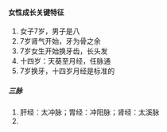 #### 女性成长关键特征
1. 女子7岁，男子是八
2. 7岁肾气开始，牙为骨之余
3. 7岁女生开始换牙齿，长头发
4. 十四岁：天葵至月经，任脉通
5. 7岁换牙，十四岁月经是标准的
##### 三脉
1. 肝经：太冲脉；胃经：冲阳脉；肾经：太溪脉
2. 